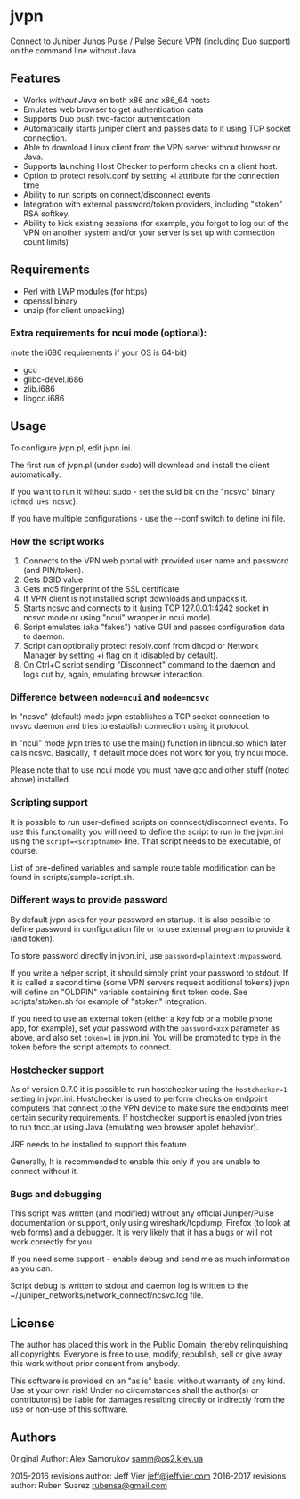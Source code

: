 jvpn
====
Connect to Juniper Junos Pulse / Pulse Secure VPN (including Duo support) on the command line without Java

## Features
 * Works *without Java* on both x86 and x86_64 hosts
 * Emulates web browser to get authentication data
 * Supports Duo push two-factor authentication
 * Automatically starts juniper client and passes data to it using TCP socket
    connection.
 * Able to download Linux client from the VPN server without browser or
    Java.
 * Supports launching Host Checker to perform checks on a client host.
 * Option to protect resolv.conf by setting +i attribute for the connection time
 * Ability to run scripts on connect/disconnect events
 * Integration with external password/token providers, including "stoken" RSA
    softkey.
 * Ability to kick existing sessions (for example, you forgot to log out of the
    VPN on another system and/or your server is set up with connection count limits)

## Requirements
 * Perl with LWP modules (for https)
 * openssl binary
 * unzip (for client unpacking)

### Extra requirements for ncui mode (optional):
 (note the i686 requirements if your OS is 64-bit)
 * gcc
 * glibc-devel.i686
 * zlib.i686
 * libgcc.i686

## Usage
To configure jvpn.pl, edit jvpn.ini.

The first run of jvpn.pl (under sudo) will download and install the client automatically.

If you want to run it without sudo - set the suid bit on the "ncsvc" binary (`chmod u+s ncsvc`).

If you have multiple configurations - use the --conf switch to define ini file.

### How the script works
 1. Connects to the VPN web portal with provided user name and password (and PIN/token).
 2. Gets DSID value
 3. Gets md5 fingerprint of the SSL certificate
 4. If VPN client is not installed script downloads and unpacks it.
 5. Starts ncsvc and connects to it (using TCP 127.0.0.1:4242
    socket in ncsvc mode or using "ncui" wrapper in ncui mode).
 6. Script emulates (aka "fakes") native GUI and passes configuration data to daemon.
 7. Script can optionally protect resolv.conf from dhcpd or Network Manager by
    setting +i flag on it (disabled by default).
 8. On Ctrl+C script sending "Disconnect" command to the daemon and logs out
    by, again, emulating browser interaction.

### Difference between `mode=ncui` and `mode=ncsvc`
In "ncsvc" (default) mode jvpn establishes a TCP socket connection to nvsvc daemon and tries to establish connection using it protocol.

In "ncui" mode jvpn tries to use the main() function in libncui.so which later calls ncsvc. Basically, if default mode does not work for you, try ncui mode.

Please note that to use ncui mode you must have gcc and other stuff (noted above) installed.

### Scripting support
It is possible to run user-defined scripts on conncect/disconnect events. To
use this functionality you will need to define the script to run in the jvpn.ini
using the `script=<scriptname>` line. That script needs to be executable, of course.

List of pre-defined variables and sample route table modification can be found
in scripts/sample-script.sh.

### Different ways to provide password
By default jvpn asks for your password on startup. It is also possible to define
password in configuration file or to use external program to provide it (and
token).

To store password directly in jvpn.ini, use `password=plaintext:mypassword`.

If you write a helper script, it should simply print your password to stdout. If it is called a second time (some VPN servers request additional tokens) jvpn will define an "OLDPIN" variable containing first token code. See scripts/stoken.sh for example of "stoken" integration.

If you need to use an external token (either a key fob or a mobile phone app,
for example), set your password with the `password=xxx` parameter as above, and also set `token=1` in jvpn.ini.  You will be prompted to type in the token before the script attempts to connect.

### Hostchecker support
As of version 0.7.0 it is possible to run hostchecker using the `hostchecker=1` setting
in jvpn.ini. Hostchecker is used to perform checks on endpoint computers that
connect to the VPN device to make sure the endpoints meet certain security
requirements. If hostchecker support is enabled jvpn tries to run tncc.jar using
Java (emulating web browser applet behavior).

JRE needs to be installed to support this feature.

Generally, It is recommended to enable this only if you are unable to connect without it.

### Bugs and debugging
This script was written (and modified) without any official Juniper/Pulse documentation or support, only using wireshark/tcpdump, Firefox (to look at web forms) and a debugger. It is very likely that it has a bugs or will not work correctly for you.

If you need some support - enable debug and send me as much information as you can.

Script debug is written to stdout and daemon log is written to the
~/.juniper_networks/network_connect/ncsvc.log file.

## License
The author has placed this work in the Public Domain, thereby relinquishing
all copyrights. Everyone is free to use, modify, republish, sell or give away
this work without prior consent from anybody.

This software is provided on an "as is" basis, without warranty of any
kind. Use at your own risk! Under no circumstances shall the author(s) or
contributor(s) be liable for damages resulting directly or indirectly from
the use or non-use of this software.

## Authors
Original Author: Alex Samorukov <samm@os2.kiev.ua>

2015-2016 revisions author: Jeff Vier <jeff@jeffvier.com>
2016-2017 revisions author: Ruben Suarez <rubensa@gmail.com>
